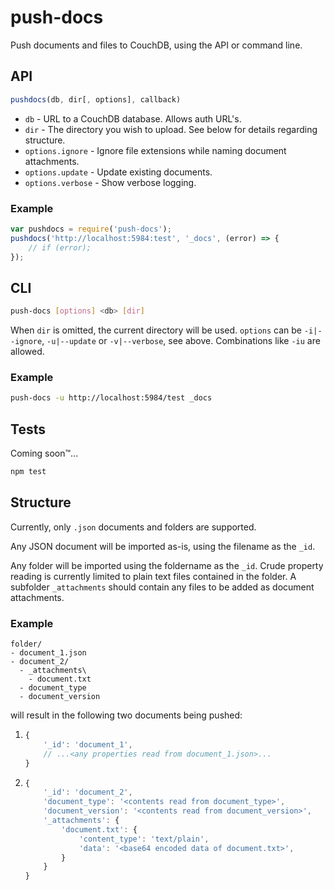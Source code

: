 # push-docs
Push documents and files to CouchDB, using the API or command line.

## API
```js
pushdocs(db, dir[, options], callback)
```

* `db` - URL to a CouchDB database. Allows auth URL's.
* `dir` - The directory you wish to upload. See below for details regarding structure.
* `options.ignore` - Ignore file extensions while naming document attachments.
* `options.update` - Update existing documents.
* `options.verbose` - Show verbose logging.

### Example
```js
var pushdocs = require('push-docs');
pushdocs('http://localhost:5984:test', '_docs', (error) => {
	// if (error);
});
```

## CLI
```sh
push-docs [options] <db> [dir]
```

When `dir` is omitted, the current directory will be used.
`options` can be `-i|--ignore`, `-u|--update` or `-v|--verbose`, see above.
Combinations like `-iu` are allowed.

### Example
```sh
push-docs -u http://localhost:5984/test _docs
```

## Tests
Coming soon™...
```sh
npm test
```

## Structure
Currently, only `.json` documents and folders are supported.

Any JSON document will be imported as-is, using the filename as the `_id`.

Any folder will be imported using the foldername as the `_id`. Crude property reading is currently limited to plain text files contained in the folder. A subfolder `_attachments` should contain any files to be added as document attachments.

### Example
```
folder/
- document_1.json
- document_2/
  - _attachments\
    - document.txt
  - document_type
  - document_version
```
will result in the following two documents being pushed:

1.
   ```js
   {
       '_id': 'document_1',
       // ...<any properties read from document_1.json>...
   }
   ```
2.
   ```js
   {
       '_id': 'document_2',
       'document_type': '<contents read from document_type>',
       'document_version': '<contents read from document_version>',
       '_attachments': {
           'document.txt': {
               'content_type': 'text/plain',
               'data': '<base64 encoded data of document.txt>',
           }
       }
   }
   ```
